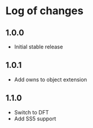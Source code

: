 # Log of changes

## 1.0.0

* Initial stable release

## 1.0.1

* Add owns to object extension

## 1.1.0

* Switch to DFT
* Add SS5 support